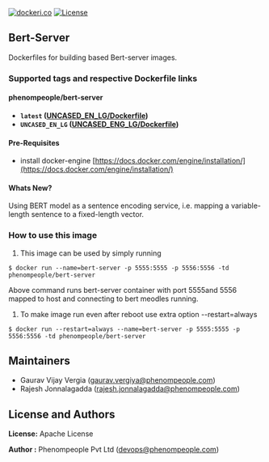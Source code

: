[![dockeri.co](http://dockeri.co/image/phenompeople/bert-server)](https://registry.hub.docker.com/phenompeople/bert-server/)
[![License](https://img.shields.io/badge/License-Apache%202.0-blue.svg)](https://opensource.org/licenses/Apache-2.0)

## Bert-Server 

Dockerfiles for building based Bert-server images. 

### Supported tags and respective Dockerfile links

#### phenompeople/bert-server

* **`latest`			([UNCASED_EN_LG/Dockerfile](https://bitbucket.org/phenompeople/kibana/src/master/6.5.0/Dockerfile))**
* **`UNCASED_EN_LG` 	([UNCASED_ENG_LG/Dockerfile](https://bitbucket.org/phenompeople/kibana/src/master/6.5.0/Dockerfile))**

#### Pre-Requisites

- install docker-engine [https://docs.docker.com/engine/installation/](https://docs.docker.com/engine/installation/)

#### Whats New?

Using BERT model as a sentence encoding service, i.e. mapping a variable-length sentence to a fixed-length vector. 

### How to use this image 

1.  This image can be used by simply running 

```$ docker run --name=bert-server -p 5555:5555 -p 5556:5556 -td phenompeople/bert-server```

Above command runs bert-server container with port 5555and 5556 mapped to host and connecting to bert meodles running. 

1. To make image run even after reboot use extra option --restart=always

```$ docker run --restart=always --name=bert-server -p 5555:5555 -p 5556:5556 -td phenompeople/bert-server```

## Maintainers

* Gaurav Vijay Vergia (<gaurav.vergiya@phenompeople.com>)
* Rajesh Jonnalagadda (<rajesh.jonnalagadda@phenompeople.com>)

## License and Authors

**License:**	Apache License

**Author :** Phenompeople Pvt Ltd (<devops@phenompeople.com>)